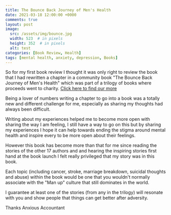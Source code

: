 ```yaml
---
title: The Bounce Back Journey of Men's Health
date: 2021-03-18 12:00:00 +0000
comments: true
layout: post
image:
  src: /assets/img/bounce.jpg
  width: 523  # in pixels
  height: 352  # in pixels
  alt: test
categories: [Book Review, Health]
tags: [mental health, anxiety, depression, Books]
---
```

So for my first book review I thought it was only right to review the book that I had rewritten a chapter in a community book "The Bounce Back Journey of Men's Health" which was part of a trilogy of books where proceeds went to charity.&nbsp;<a href="https://www.discoveryourbounce.com/publishing/bounce-back-journey/" target="_blank">Click here to find our more</a>

Being a lover of numbers writing a chapter to go into a book was a totally new and different challenge for me, especially as sharing my thoughts had always been difficult.

Writing about my experiences helped me to become more open with sharing the way I am feeling, I still have a way to go on this but by sharing my experiences I hope it can help towards ending the stigma around mental health and inspire every to be more open about their feelings.

However this book has become more than that for me since reading the stories of the other 17 authors and and hearing the inspiring stories first hand at the book launch I felt really privileged that my story was in this book.

Each topic (including cancer, stroke, marriage breakdown, suicidal thoughts and abuse) within the book would be one that you wouldn't normally associate with the "Man up" culture that still dominates in the world.

I guarantee at least one of the stories (from any in the trilogy) will resonate with you and show people that things can get better after adversity.

Thanks
Anxious Accountant